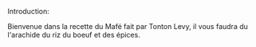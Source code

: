 Introduction:

Bienvenue dans la recette du Mafé fait par Tonton Levy, il vous faudra du l'arachide du riz du boeuf et des épices.
